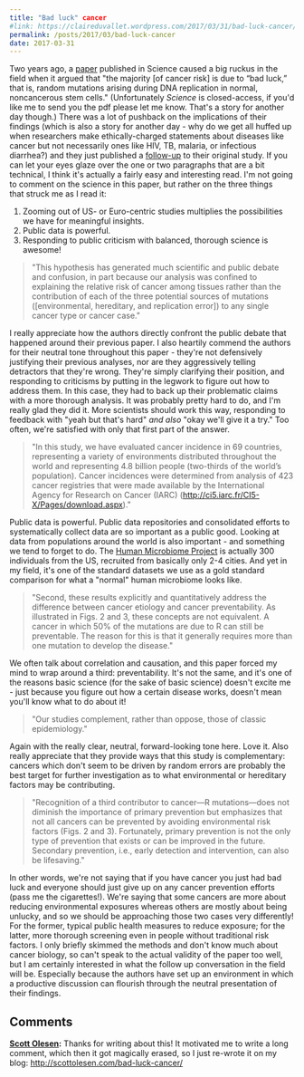 ```yaml
---
title: "Bad luck" cancer
#link: https://claireduvallet.wordpress.com/2017/03/31/bad-luck-cancer/
permalink: /posts/2017/03/bad-luck-cancer
date: 2017-03-31
---
```



Two years ago, a [paper](http://science.sciencemag.org/content/347/6217/78) published in Science caused a big ruckus in the field when it argued that "the majority [of cancer risk] is due to “bad luck,” that is, random mutations arising during DNA replication in normal, noncancerous stem cells." (Unfortunately _Science_ is closed-access, if you'd like me to send you the pdf please let me know. That's a story for another day though.) There was a lot of pushback on the implications of their findings (which is also a story for another day - why do we get all huffed up when researchers make ethically-charged statements about diseases like cancer but not necessarily ones like HIV, TB, malaria, or infectious diarrhea?) and they just published a [follow-up](http://science.sciencemag.org/content/355/6331/1330.full) to their original study. If you can let your eyes glaze over the one or two paragraphs that are a bit technical, I think it's actually a fairly easy and interesting read. I'm not going to comment on the science in this paper, but rather on the three things that struck me as I read it: 

  1. Zooming out of US- or Euro-centric studies multiplies the possibilities we have for meaningful insights.
  2. Public data is powerful.
  3. Responding to public criticism with balanced, thorough science is awesome!

> "This hypothesis has generated much scientific and public debate and confusion, in part because our analysis was confined to explaining the relative risk of cancer among tissues rather than the contribution of each of the three potential sources of mutations ([environmental, hereditary, and replication error]) to any single cancer type or cancer case."

I really appreciate how the authors directly confront the public debate that happened around their previous paper. I also heartily commend the authors for their neutral tone throughout this paper - they're not defensively justifying their previous analyses, nor are they aggressively telling detractors that they're wrong. They're simply clarifying their position, and responding to criticisms by putting in the legwork to figure out how to address them. In this case, they had to back up their problematic claims with a more thorough analysis. It was probably pretty hard to do, and I'm really glad they did it. More scientists should work this way, responding to feedback with "yeah but that's hard" _and also_ "okay we'll give it a try." Too often, we're satisfied with only that first part of the answer. 

> "In this study, we have evaluated cancer incidence in 69 countries, representing a variety of environments distributed throughout the world and representing 4.8 billion people (two-thirds of the world’s population). Cancer incidences were determined from analysis of 423 cancer registries that were made available by the International Agency for Research on Cancer (IARC) (http://ci5.iarc.fr/CI5-X/Pages/download.aspx)."

Public data is powerful. Public data repositories and consolidated efforts to systematically collect data are so important as a public good. Looking at data from populations around the world is also important - and something we tend to forget to do. The [Human Microbiome Project](http://hmpdacc.org) is actually 300 individuals from the US, recruited from basically only 2-4 cities. And yet in my field, it's one of the standard datasets we use as a gold standard comparison for what a "normal" human microbiome looks like. 

> "Second, these results explicitly and quantitatively address the difference between cancer etiology and cancer preventability. As illustrated in Figs. 2 and 3, these concepts are not equivalent. A cancer in which 50% of the mutations are due to R can still be preventable. The reason for this is that it generally requires more than one mutation to develop the disease."

We often talk about correlation and causation, and this paper forced my mind to wrap around a third: preventability. It's not the same, and it's one of the reasons basic science (for the sake of basic science) doesn't excite me - just because you figure out how a certain disease works, doesn't mean you'll know what to do about it! 

> "Our studies complement, rather than oppose, those of classic epidemiology."

Again with the really clear, neutral, forward-looking tone here. Love it. Also really appreciate that they provide ways that this study is complementary: cancers which don't seem to be driven by random errors are probably the best target for further investigation as to what environmental or hereditary factors may be contributing. 

> "Recognition of a third contributor to cancer—R mutations—does not diminish the importance of primary prevention but emphasizes that not all cancers can be prevented by avoiding environmental risk factors (Figs. 2 and 3). Fortunately, primary prevention is not the only type of prevention that exists or can be improved in the future. Secondary prevention, i.e., early detection and intervention, can also be lifesaving."

In other words, we're not saying that if you have cancer you just had bad luck and everyone should just give up on any cancer prevention efforts (pass me the cigarettes!). We're saying that some cancers are more about reducing environmental exposures whereas others are mostly about being unlucky, and so we should be approaching those two cases very differently! For the former, typical public health measures to reduce exposure; for the latter, more thorough screening even in people without traditional risk factors. I only briefly skimmed the methods and don't know much about cancer biology, so can't speak to the actual validity of the paper too well, but I am certainly interested in what the follow up conversation in the field will be. Especially because the authors have set up an environment in which a productive discussion can flourish through the neutral presentation of their findings.

## Comments

**[Scott Olesen](#16 "2017-05-15 20:32:34"):** Thanks for writing about this! It motivated me to write a long comment, which then it got magically erased, so I just re-wrote it on my blog: http://scottolesen.com/bad-luck-cancer/

